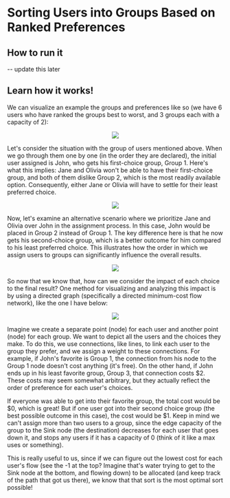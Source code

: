 # Sorting Users into Groups Based on Ranked Preferences

## How to run it
-- update this later

## Learn how it works!

We can visualize an example the groups and preferences like so (we have 6 users who have ranked the groups best to worst, and 3 groups each with a capacity of 2):

<p align="center">
  <img src="https://github.com/user-attachments/assets/70e0ab81-fce8-40c1-84c6-5c838128404e">
</p>


Let's consider the situation with the group of users mentioned above. When we go through them one by one (in the order they are declared), the initial user assigned is John, who gets his first-choice group, Group 1. Here's what this implies: Jane and Olivia won't be able to have their first-choice group, and both of them dislike Group 2, which is the most readily available option. Consequently, either Jane or Olivia will have to settle for their least preferred choice.

<p align="center">
  <img src="https://github.com/cooper-ross/ranked-preference-sort/assets/120236631/efb3fe40-c84c-4d10-bc2d-46a5d26fd6b3">
</p>

Now, let's examine an alternative scenario where we prioritize Jane and Olivia over John in the assignment process. In this case, John would be placed in Group 2 instead of Group 1. The key difference here is that he now gets his second-choice group, which is a better outcome for him compared to his least preferred choice. This illustrates how the order in which we assign users to groups can significantly influence the overall results.

<p align="center">
  <img src="https://github.com/cooper-ross/ranked-preference-sort/assets/120236631/bbbf768a-95d1-4fc4-bdce-009837081574">
</p>

So now that we know that, how can we consider the impact of each choice to the final result? One method for visualizing and analyzing this impact is by using a directed graph (specifically a directed minimum-cost flow network), like the one I have below:

<p align="center">
  <img src="https://github.com/user-attachments/assets/ee334d6a-5e96-4ccb-a030-641c3a94a252">
</p>

Imagine we create a separate point (node) for each user and another point (node) for each group. We want to depict all the users and the choices they make. To do this, we use connections, like lines, to link each user to the group they prefer, and we assign a weight to these connections. For example, if John's favorite is Group 1, the connection from his node to the Group 1 node doesn't cost anything (it's free). On the other hand, if John ends up in his least favorite group, Group 3, that connection costs $2. These costs may seem somewhat arbitrary, but they actually reflect the order of preference for each user's choices.

If everyone was able to get into their favorite group, the total cost would be $0, which is great! But if one user got into their second choice group (the best possible outcome in this case), the cost would be $1. Keep in mind we can't assign more than two users to a group, since the edge capacity of the group to the Sink node (the destination) decreases for each user that goes down it, and stops any users if it has a capacity of 0 (think of it like a max uses or something).

This is really useful to us, since if we can figure out the lowest cost for each user's flow (see the -1 at the top? Imagine that's water trying to get to the Sink node at the bottom, and flowing down) to be allocated (and keep track of the path that got us there), we know that that sort is the most optimal sort possible!
